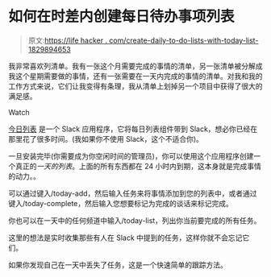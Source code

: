 # 如何在时差内创建每日待办事项列表

> 原文:[https://life hacker . com/create-daily-to-do-lists-with-today-list-1829894653](https://lifehacker.com/create-daily-to-do-lists-within-slack-with-today-list-1829894653)

我非常喜欢列清单。我有一张这个月需要完成的事情的清单，另一张清单被分解成我这个星期需要做的事情，还有一张需要在一天内完成的事情的清单。对我和我的工作方式来说，它们让我变得有条理，我从清单上划掉另一个项目中获得了很大的满足感。

Watch

[今日列表](https://todaylist.carrd.co/) 是一个 Slack 应用程序，它将每日列表组件带到 Slack，想必你已经在那里花了很多时间。(我如果你不使用 Slack，这个不适合你)。

一旦安装完毕(你需要成为你空闲时间的管理员)，你可以使用这个应用程序创建一个真正的*一天的列表*。上面的所有东西都在 24 小时内到期，这本身就是完成事情的动力。。

可以通过键入/today-add，然后输入任务来将事情添加到您的列表中，或者通过键入/today-complete，然后输入您想要标记为完成的谈话来标记完成。

你也可以在一天中的任何频道中输入/today-list，列出你当前要完成的所有任务。

这里的想法是实时收集那些有人在 Slack 中提到的任务，这样你就不会忘记它们。

如果你发现自己在一天中丢失了任务，这是一个快速简单的跟踪方法。